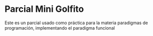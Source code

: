 # Parcial Mini Golfito
Este es un parcial usado como práctica para la materia paradigmas de programación, implementando el paradigma funcional